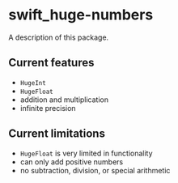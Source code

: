 # swift_huge-numbers

A description of this package.

## Current features
- `HugeInt`
- `HugeFloat`
- addition and multiplication
- infinite precision

## Current limitations
- `HugeFloat` is very limited in functionality
- can only add positive numbers
- no subtraction, division, or special arithmetic
